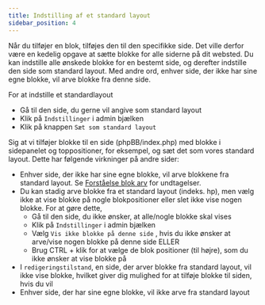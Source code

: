 ```yaml
---
title: Indstilling af et standard layout
sidebar_position: 4
---
```


Når du tilføjer en blok, tilføjes den til den specifikke side. Det ville derfor være en kedelig opgave at sætte blokke for alle siderne på dit websted. Du kan indstille alle ønskede blokke for en bestemt side, og derefter indstille den side som standard layout. Med andre ord, enhver side, der ikke har sine egne blokke, vil arve blokke fra denne side.

For at indstille et standardlayout
* Gå til den side, du gerne vil angive som standard layout
* Klik på `Indstillinger` i admin bjælken
* Klik på knappen `Sæt som standard layout`

Sig at vi tilføjer blokke til en side (phpBB/index.php) med blokke i sidepanelet og toppositioner, for eksempel, og sæt det som vores standard layout. Dette har følgende virkninger på andre sider:
* Enhver side, der ikke har sine egne blokke, vil arve blokkene fra standard layout. Se [Forståelse blok arv](/docs/user/site/block-inheritance) for undtagelser.
* Du kan stadig arve blokke fra et standard layout (indeks. hp), men vælg ikke at vise blokke på nogle blokpositioner eller slet ikke vise nogen blokke. For at gøre dette,
    * Gå til den side, du ikke ønsker, at alle/nogle blokke skal vises
    * Klik på `Indstillinger` i admin bjælken
    * Vælg `Vis ikke blokke på denne side` , hvis du ikke ønsker at arve/vise nogen blokke på denne side ELLER
    * Brug CTRL + klik for at vælge de blok positioner (til højre), som du ikke ønsker at vise blokke på
* I `redigeringstilstand`, en side, der arver blokke fra standard layout, vil ikke vise blokke, hvilket giver dig mulighed for at tilføje blokke til siden, hvis du vil
* Enhver side, der har sine egne blokke, vil ikke arve fra standard layout
